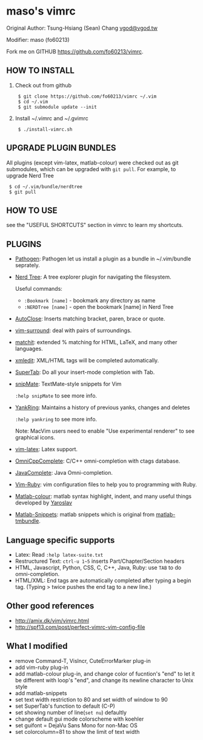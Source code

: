maso's vimrc
============
Original Author: Tsung-Hsiang (Sean) Chang <vgod@vgod.tw>

Modifier: maso (fo60213)

Fork me on GITHUB  https://github.com/fo60213/vimrc.

HOW TO INSTALL
--------------

1. Check out from github

        $ git clone https://github.com/fo60213/vimrc ~/.vim
        $ cd ~/.vim
        $ git submodule update --init

2. Install ~/.vimrc and ~/.gvimrc

        $ ./install-vimrc.sh
  
UPGRADE PLUGIN BUNDLES
----------------------

All plugins (except vim-latex, matlab-colour) were checked out as git submodules, 
which can be upgraded with `git pull`. For example, to upgrade Nerd Tree 

     $ cd ~/.vim/bundle/nerdtree
     $ git pull

HOW TO USE
----------

see the "USEFUL SHORTCUTS" section in vimrc to learn my shortcuts.

PLUGINS
-------

* [Pathogen](http://www.vim.org/scripts/script.php?script_id=2332): Pathogen let us install a plugin as a bundle in ~/.vim/bundle seprately.

* [Nerd Tree](http://www.vim.org/scripts/script.php?script_id=1658): A tree explorer plugin for navigating the filesystem.

  Useful commands:
  * `:Bookmark [name]` - bookmark any directory as name
  * `:NERDTree [name]` - open the bookmark [name] in Nerd Tree

* [AutoClose](http://www.vim.org/scripts/script.php?script_id=1849):  Inserts matching bracket, paren, brace or quote.

* [vim-surround](https://github.com/tpope/vim-surround/blob/master/doc/surround.txt): deal with pairs of surroundings.

* [matchit](http://www.vim.org/scripts/script.php?script_id=39): extended % matching for HTML, LaTeX, and many other languages. 

* [xmledit](http://www.vim.org/scripts/script.php?script_id=301): XML/HTML tags will be completed automatically.

* [SuperTab](http://www.vim.org/scripts/script.php?script_id=1643): Do all your insert-mode completion with Tab.

* [snipMate](http://www.vim.org/scripts/script.php?script_id=2540): TextMate-style snippets for Vim

  `:help snipMate` to see more info.

* [YankRing](http://www.vim.org/scripts/script.php?script_id=1234): Maintains a history of previous yanks, changes and deletes 
  
  `:help yankring` to see more info.
  
   Note: MacVim users need to enable "Use experimental renderer" to see
   graphical icons.

* [vim-latex](http://vim-latex.sourceforge.net/): Latex support.

* [OmniCppComplete](http://www.vim.org/scripts/script.php?script_id=1520): C/C++ omni-completion with ctags database.

* [JavaComplete](http://www.vim.org/scripts/script.php?script_id=1785): Java Omni-completion.

* [Vim-Ruby](https://github.com/vim-ruby): vim configuration files to help you to programming with Ruby.

* [Matlab-colour](http://www.mathworks.com/matlabcentral/fileexchange/28240-highlighting-matlab-files-in-vim): matlab syntax highlight, indent, and many useful things developed by [Yaroslav](http://www.mathworks.com/matlabcentral/fileexchange/authors/62644)

* [Matlab-Snippets](https://github.com/fo60213/matlab-snippets): matlab snippets which is original from [matlab-tmbundle](https://github.com/textmate/matlab.tmbundle).

Language specific supports
--------------------------

* Latex: Read `:help latex-suite.txt`
* Restructured Text: `ctrl-u 1~5` inserts Part/Chapter/Section headers
* HTML, Javascript, Python, CSS, C, C++, Java, Ruby: use `TAB` to do omni-completion.
* HTML/XML: End tags are automatically completed after typing a begin tag. (Typing > twice pushes the end tag to a new line.)

Other good references
---------------------

* http://amix.dk/vim/vimrc.html
* http://spf13.com/post/perfect-vimrc-vim-config-file

What I modified
---------------

* remove Command-T, Vislncr, CuteErrorMarker plug-in
* add vim-ruby plug-in
* add matlab-colour plug-in, and change color of fucntion's "end" to let it be different with loop's "end", and change its newline character to Unix style
* add matlab-snippets
* set text width restriction to 80 and set width of window to 90
* set SuperTab's function to default (C-P)
* set showing number of line(`set nu`) defaultly
* change default gui mode colorscheme with koehler
* set guifont = DejaVu Sans Mono for non-Mac OS
* set colorcolumn=81 to show the limit of text width
